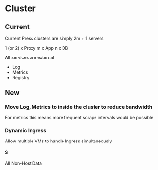 # Cluster

## Current
Current Press clusters are simply 2m + 1 servers

1 (or 2) x Proxy
m x App
n x DB

All services are external
- Log
- Metrics
- Registry


## New

### Move Log, Metrics to inside the cluster to reduce bandwidth

For metrics this means more frequent scrape intervals would be possible

### Dynamic Ingress

Allow multiple VMs to handle Ingress simultaneously

#### S

All Non-Host Data